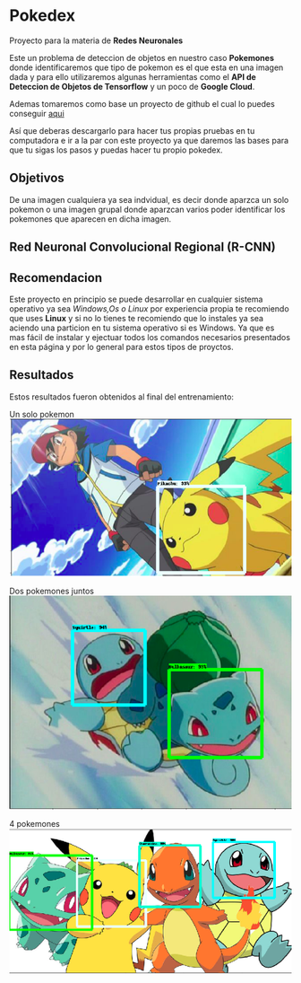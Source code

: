 # Pokedex 
Proyecto para la materia de **Redes Neuronales**

Este un problema de deteccion de objetos en nuestro caso **Pokemones** donde identificaremos
que tipo de pokemon es el que esta en una imagen dada y para ello utilizaremos algunas herramientas
como el **API de Deteccion de Objetos de Tensorflow** y un poco de **Google Cloud**.

Ademas tomaremos como base un proyecto de github el cual lo puedes conseguir [aqui]((https://github.com/tensorflow/models))

Así que deberas descargarlo para hacer tus propias pruebas en tu computadora e ir a la par con este proyecto
ya que daremos las bases para que tu sigas los pasos y puedas hacer tu propio pokedex.

## Objetivos

De una imagen cualquiera ya sea indvidual, es decir donde aparzca un solo pokemon o una imagen grupal donde 
aparzcan varios poder identificar los pokemones que aparecen en dicha imagen.

## Red Neuronal Convolucional Regional (R-CNN)

## Recomendacion

Este proyecto en principio se puede desarrollar en cualquier sistema operativo ya sea *Windows,Os o Linux* por
experiencia propia te recomiendo que uses **Linux** y si no lo tienes te recomiendo que lo instales ya sea aciendo una
particion en tu sistema operativo si es Windows. Ya que es mas fácil de instalar y ejectuar todos los 
comandos necesarios presentados en esta página y por lo general para estos tipos de proyctos.

## Resultados

Estos resultados fueron obtenidos al final del entrenamiento:

Un solo pokemon
![](imagenes/r3.png)

Dos pokemones juntos
![](imagenes/r1.png)

4 pokemones
![](imagenes/r2.png)


